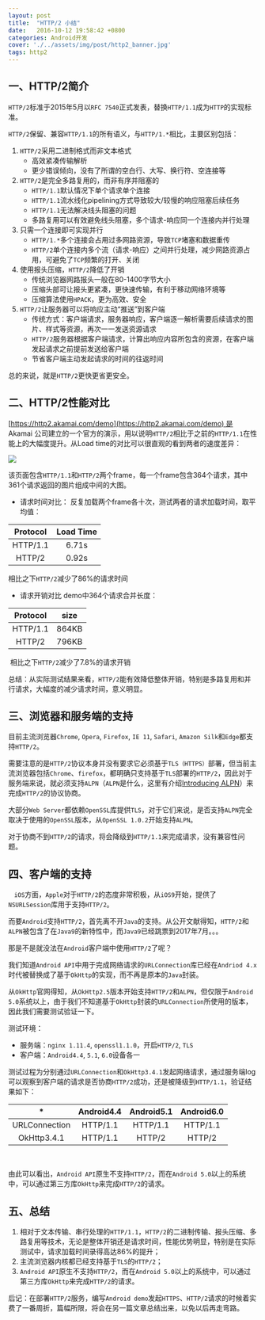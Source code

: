 ```yaml
---
layout: post
title:  "HTTP/2 小结"
date:   2016-10-12 19:58:42 +0800
categories: Android开发
cover: './../assets/img/post/http2_banner.jpg'
tags: http2
---
```


## 一、HTTP/2简介

```HTTP/2```标准于2015年5月以```RFC 7540```正式发表，替换```HTTP/1.1```成为```HTTP```的实现标准。

```HTTP/2```保留、兼容```HTTP/1.1```的所有语义，与```HTTP/1.*```相比，主要区别包括：

1. ```HTTP/2```采用二进制格式而非文本格式
 	* 高效紧凑传输解析
	* 更少错误倾向，没有了所谓的空白行、大写、换行符、空连接等
2. ```HTTP/2```是完全多路复用的，而非有序并阻塞的
	* ```HTTP/1.1```默认情况下单个请求单个连接
	* ```HTTP/1.1```流水线化pipelining方式导致较大/较慢的响应阻塞后续任务
	* ```HTTP/1.1```无法解决线头阻塞的问题
	* 多路复用可以有效避免线头阻塞，多个请求-响应同一个连接内并行处理
3. 只需一个连接即可实现并行
	* ```HTTP/1.*```多个连接会占用过多网路资源，导致```TCP```堵塞和数据重传
	* ```HTTP/2```单个连接内多个流（请求-响应）之间并行处理，减少网路资源占用，可避免了```TCP```频繁的打开、关闭
4. 使用报头压缩，```HTTP/2```降低了开销
	* 传统浏览器网路报头一般在80-1400字节大小
	* 压缩头部可让报头更紧凑，更快速传输，有利于移动网络环境等
	* 压缩算法使用```HPACK```，更为高效、安全
5. ```HTTP/2```让服务器可以将响应主动“推送”到客户端
	* 传统方式：客户端请求，服务器响应，客户端逐一解析需要后续请求的图片、样式等资源，再次一一发送资源请求
	* ```HTTP/2```服务器根据客户端请求，计算出响应内容所包含的资源，在客户端发起请求之前提前发送给客户端
	* 节省客户端主动发起请求的时间的往返时间

总的来说，就是```HTTP/2```更快更省更安全。
 
 
## 二、HTTP/2性能对比

[https://http2.akamai.com/demo](https://http2.akamai.com/demo) 是 Akamai 公司建立的一个官方的演示，用以说明```HTTP/2```相比于之前的```HTTP/1.1```在性能上的大幅度提升。从Load time的对比可以很直观的看到两者的速度差异：

![](./../assets/img/post/http2_1.jpg)

该页面包含```HTTP/1.1```和```HTTP/2```两个frame，每一个frame包含364个请求，其中361个请求返回的图片组成中间的大图。

* 请求时间对比：
反复加载两个frame各十次，测试两者的请求加载时间，取平均值：

|Protocol|Load Time|
|:---:|:---:|
| HTTP/1.1 | 6.71s |
| HTTP/2 | 0.92s |

相比之下```HTTP/2```减少了86%的请求时间

* 请求开销对比
demo中364个请求合并长度：

|Protocol|size|
|:---:|:---:|
| HTTP/1.1 | 864KB |
| HTTP/2 | 796KB |

 相比之下```HTTP/2```减少了7.8%的请求开销

总结：从实际测试结果来看，```HTTP/2```能有效降低整体开销，特别是多路复用和并行请求，大幅度的减少请求时间，意义明显。

## 三、浏览器和服务端的支持

目前主流浏览器```Chrome```, ```Opera```, ```Firefox```, ```IE 11```, ```Safari```, ```Amazon Silk```和```Edge```都支持```HTTP/2```。

需要注意的是```HTTP/2```协议本身并没有要求它必须基于```TLS（HTTPS）```部署，但当前主流浏览器包括```Chrome```、```firefox```，都明确只支持基于```TLS```部署的```HTTP/2```，因此对于服务端来说，就必须支持```ALPN```（```ALPN```是什么，这里有介绍[Introducing ALPN](http://www.eclipse.org/jetty/documentation/current/alpn-chapter.html)）来完成```HTTP/2```的协议协商。

大部分```Web Server```都依赖```OpenSSL```库提供```TLS```，对于它们来说，是否支持```ALPN```完全取决于使用的```OpenSSL```版本，从```OpenSSL 1.0.2```开始支持```ALPN```。

对于协商不到```HTTP/2```的请求，将会降级到```HTTP/1.1```来完成请求，没有兼容性问题。
 
## 四、客户端的支持
 
 ```iOS```方面，```Apple```对于```HTTP/2```的态度非常积极，从```iOS9```开始，提供了```NSURLSession```库用于支持```HTTP/2```。

而要```Android```支持```HTTP/2```，首先离不开```Java```的支持。从公开文献得知，```HTTP/2```和```ALPN```被包含了在```Java9```的新特性中，而```Java9```已经跳票到2017年7月。。。

那是不是就没法在```Android```客户端中使用```HTTP/2```了呢？

我们知道```Android API```中用于完成网络请求的```URLConnection```库已经在```Andriod 4.x```时代被替换成了基于```OkHttp```的实现，而不再是原本的```Java```封装。

从```OkHttp```官网得知，从```OkHttp2.5```版本开始支持```HTTP/2```和```ALPN```，但仅限于```Android 5.0```系统以上，由于我们不知道基于```OkHttp```封装的```URLConnection```所使用的版本，因此我们需要测试验证一下。

测试环境：

* 服务端：```nginx 1.11.4```, ```openssl1.1.0```，开启```HTTP/2```, ```TLS```
* 客户端：```Android4.4```, ```5.1```, ```6.0```设备各一

测试过程为分别通过```URLConnection```和```OkHttp3.4.1```发起网络请求，通过服务端log可以观察到客户端的请求是否协商```HTTP/2```成功，还是被降级到```HTTP/1.1```，验证结果如下：

| * |Android4.4|Android5.1|Android6.0|
|:---:|:---:|:---:|:---:|
|URLConnection |	HTTP/1.1 | HTTP/1.1 |	 HTTP/1.1
|OkHttp3.4.1 | HTTP/1.1 | HTTP/2 | HTTP/2
 

由此可以看出，```Android API```原生不支持```HTTP/2```，而在```Android 5.0```以上的系统中，可以通过第三方库```OkHttp```来完成```HTTP/2```的请求。
 

## 五、总结

1. 相对于文本传输、串行处理的```HTTP/1.1```，```HTTP/2```的二进制传输、报头压缩、多路复用等技术，无论是整体开销还是请求时间，性能优势明显，特别是在实际测试中，请求加载时间录得高达86%的提升；
2. 主流浏览器内核都已经支持基于```TLS```的```HTTP/2```；
3. ```Android API```原生不支持```HTTP/2```，而在```Android 5.0```以上的系统中，可以通过第三方库```OkHttp```来完成```HTTP/2```的请求。

后记：在部署```HTTP/2```服务，编写```Android demo```发起```HTTPS```、```HTTP/2```请求的时候着实费了一番周折，篇幅所限，将会在另一篇文章总结出来，以免以后再走弯路。